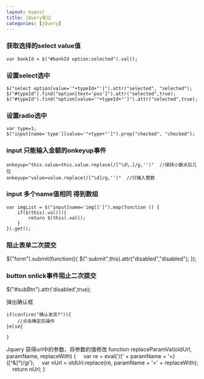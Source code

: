 ```yaml
---
layout: mypost
title: jQuery笔记
categories: [jQuery]
---
```


### 获取选择的select value值

```
var bankId = $("#bankId option:selected").val();
```

### 设置select选中
```
$("select option[value='"+typeId+"']").attr("selected", "selected");
$("#typeId").find("option[text='pxx']").attr("selected",true);
$("#typeId").find("option[value='"+typeId+"']").attr("selected",true);
```

### 设置radio选中
```
var type=1;
$("input[name='type'][value='"+type+"']").prop("checked", "checked");
```

### input 只能输入金额的onkeyup事件

```
onkeyup="this.value=this.value.replace(/[^\d\.]/g,'')"	//保持小数点后几位
onkeyup="value=value.replace(/[^\d]/g,'')"  //只输入整数
```


### input 多个name值相同 得到数组

```
var imgList = $("input[name='img[]']").map(function () {
	if($(this).val()){
		return $(this).val();
	}
}).get();
```
### 阻止表单二次提交
$("form").submit(function(){ 
	$(":submit",this).attr("disabled","disabled"); 
});

### button onlick事件阻止二次提交
$("#subBtn").attr('disabled',true);

弹出确认框
```
if(confirm("确认发货?")){
    //点击确定后操作
}else{
		
}
```

Jquery 获得url中的参数、将参数的值修改
function replaceParamVal(oldUrl, paramName, replaceWith) {
    var re = eval('/(' + paramName + '=)([^&]*)/gi');
    var nUrl = oldUrl.replace(re, paramName + '=' + replaceWith);
    return nUrl;
}

